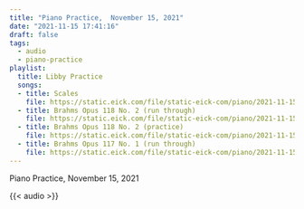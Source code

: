 ```yaml
---
title: "Piano Practice,  November 15, 2021"
date: "2021-11-15 17:41:16"
draft: false
tags:
  - audio
  - piano-practice
playlist:
  title: Libby Practice
  songs:
  - title: Scales
    file: https://static.eick.com/file/static-eick-com/piano/2021-11-15-001.mp3
  - title: Brahms Opus 118 No. 2 (run through)
    file: https://static.eick.com/file/static-eick-com/piano/2021-11-15-002.mp3
  - title: Brahms Opus 118 No. 2 (practice)
    file: https://static.eick.com/file/static-eick-com/piano/2021-11-15-003.mp3
  - title: Brahms Opus 117 No. 1 (run through)
    file: https://static.eick.com/file/static-eick-com/piano/2021-11-15-004.mp3
---
```

Piano Practice, November 15, 2021

<!--more-->

{{< audio >}}
